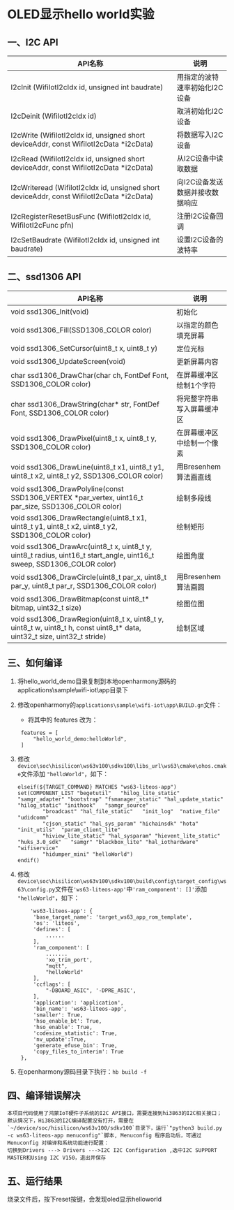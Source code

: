 # OLED显示hello world实验<a name="ZH-CN_TOPIC_0000001130176841"></a>


## 一、I2C API

| API名称                                                      | 说明                            |
| ------------------------------------------------------------ | ------------------------------- |
| I2cInit (WifiIotI2cIdx id, unsigned int baudrate)            | 用指定的波特速率初始化I2C设备   |
| I2cDeinit (WifiIotI2cIdx id)                                 | 取消初始化I2C设备               |
| I2cWrite (WifiIotI2cIdx id, unsigned short deviceAddr, const WifiIotI2cData *i2cData) | 将数据写入I2C设备               |
| I2cRead (WifiIotI2cIdx id, unsigned short deviceAddr, const WifiIotI2cData *i2cData) | 从I2C设备中读取数据             |
| I2cWriteread (WifiIotI2cIdx id, unsigned short deviceAddr, const WifiIotI2cData *i2cData) | 向I2C设备发送数据并接收数据响应 |
| I2cRegisterResetBusFunc (WifiIotI2cIdx id, WifiIotI2cFunc pfn) | 注册I2C设备回调                 |
| I2cSetBaudrate (WifiIotI2cIdx id, unsigned int baudrate)     | 设置I2C设备的波特率             |

## 二、ssd1306 API

| API名称                                                      | 说明                       |
| ------------------------------------------------------------ | -------------------------- |
| void ssd1306_Init(void)                                      | 初始化                     |
| void ssd1306_Fill(SSD1306_COLOR color)                       | 以指定的颜色填充屏幕       |
| void ssd1306_SetCursor(uint8_t x, uint8_t y)                 | 定位光标                   |
| void ssd1306_UpdateScreen(void)                              | 更新屏幕内容               |
| char ssd1306_DrawChar(char ch, FontDef Font, SSD1306_COLOR color) | 在屏幕缓冲区绘制1个字符    |
| char ssd1306_DrawString(char* str, FontDef Font, SSD1306_COLOR color) | 将完整字符串写入屏幕缓冲区 |
| void ssd1306_DrawPixel(uint8_t x, uint8_t y, SSD1306_COLOR color) | 在屏幕缓冲区中绘制一个像素 |
| void ssd1306_DrawLine(uint8_t x1, uint8_t y1, uint8_t x2, uint8_t y2, SSD1306_COLOR color) | 用Bresenhem算法画直线      |
| void ssd1306_DrawPolyline(const SSD1306_VERTEX *par_vertex, uint16_t par_size, SSD1306_COLOR color) | 绘制多段线                 |
| void ssd1306_DrawRectangle(uint8_t x1, uint8_t y1, uint8_t x2, uint8_t y2, SSD1306_COLOR color) | 绘制矩形                   |
| void ssd1306_DrawArc(uint8_t x, uint8_t y, uint8_t radius, uint16_t start_angle, uint16_t sweep, SSD1306_COLOR color) | 绘图角度                   |
| void ssd1306_DrawCircle(uint8_t par_x, uint8_t par_y, uint8_t par_r, SSD1306_COLOR color) | 用Bresenhem算法画圆        |
| void ssd1306_DrawBitmap(const uint8_t* bitmap, uint32_t size) | 绘图位图                   |
| void ssd1306_DrawRegion(uint8_t x, uint8_t y, uint8_t w, uint8_t h, const uint8_t* data, uint32_t size, uint32_t stride) | 绘制区域                   |

## 三、如何编译

1. 将hello_world_demo目录复制到本地openharmony源码的applications\sample\wifi-iot\app目录下

2. 修改openharmony的`applications\sample\wifi-iot\app\BUILD.gn`文件：
   * 将其中的 features 改为：
   ```
    features = [
        "hello_world_demo:helloWorld",
    ]
   ```

3. 修改`device\soc\hisilicon\ws63v100\sdkv100\libs_url\ws63\cmake\ohos.cmake`文件添加 `"helloWorld"`，如下：
    ```
    elseif(${TARGET_COMMAND} MATCHES "ws63-liteos-app")
    set(COMPONENT_LIST "begetutil"   "hilog_lite_static" "samgr_adapter" "bootstrap" "fsmanager_static" "hal_update_static" "hilog_static" "inithook"   "samgr_source"
            "broadcast" "hal_file_static"   "init_log"  "native_file" "udidcomm"
            "cjson_static" "hal_sys_param" "hichainsdk" "hota" "init_utils"  "param_client_lite"
            "hiview_lite_static" "hal_sysparam" "hievent_lite_static" "huks_3.0_sdk"   "samgr" "blackbox_lite" "hal_iothardware" "wifiservice"
            "hidumper_mini" "helloWorld")
    endif()
    ```

4. 修改`device\soc\hisilicon\ws63v100\sdkv100\build\config\target_config\ws63\config.py`文件在`'ws63-liteos-app'`中`'ram_component': []'`添加 `"helloWorld"`，如下：
   ```
       'ws63-liteos-app': {
        'base_target_name': 'target_ws63_app_rom_template',
        'os': 'liteos',
        'defines': [
            ......
        ],
        'ram_component': [
            .......
            'xo_trim_port',
            "mqtt",
            "helloWorld"
        ],
        'ccflags': [
            "-DBOARD_ASIC", '-DPRE_ASIC',
        ],
        'application': 'application',
        'bin_name': 'ws63-liteos-app',
        'smaller': True,
        'hso_enable_bt': True,
        'hso_enable': True,
        'codesize_statistic': True,
        'nv_update':True,
        'generate_efuse_bin': True,
        'copy_files_to_interim': True
    },
   ```
5. 在openharmony源码目录下执行：`hb build -f`


## 四、编译错误解决
```
本项目代码使用了鸿蒙IoT硬件子系统的I2C API接口，需要连接到hi3863的I2C相关接口；默认情况下，Hi3863的I2C编译配置没有打开，需要在`~/device/soc/hisilicon/ws63v100/sdkv100`目录下，运行`"python3 build.py -c ws63-liteos-app menuconfig"`脚本, Menuconfig 程序启动后，可通过 Menuconfig 对编译和系统功能进行配置：
切换到Drivers ---> Drivers --->I2C I2C Configuration ,选中I2C SUPPORT MASTER和Using I2C V150，退出并保存
```

## 五、运行结果

烧录文件后，按下reset按键，会发现oled显示helloworld
